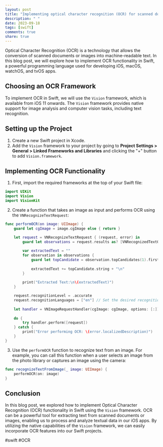 ```yaml
---
layout: post
title: "Implementing optical character recognition (OCR) for scanned documents in Swift"
description: " "
date: 2023-09-18
tags: [swift]
comments: true
share: true
---
```


Optical Character Recognition (OCR) is a technology that allows the conversion of scanned documents or images into machine-readable text. In this blog post, we will explore how to implement OCR functionality in Swift, a powerful programming language used for developing iOS, macOS, watchOS, and tvOS apps.

## Choosing an OCR Framework

To implement OCR in Swift, we will use the `Vision` framework, which is available from iOS 11 onwards. The `Vision` framework provides native support for image analysis and computer vision tasks, including text recognition.

## Setting up the Project

1. Create a new Swift project in Xcode.
2. Add the `Vision` framework to your project by going to **Project Settings > General > Linked Frameworks and Libraries** and clicking the "+" button to add `Vision.framework`.

## Implementing OCR Functionality

1. First, import the required frameworks at the top of your Swift file:

```swift
import UIKit
import Vision
import VisionKit
```

2. Create a function that takes an image as input and performs OCR using the `VNRecognizeTextRequest`:

```swift
func performOCR(on image: UIImage) {
    guard let cgImage = image.cgImage else { return }

    let request = VNRecognizeTextRequest { (request, error) in
        guard let observations = request.results as? [VNRecognizedTextObservation] else { return }
        
        var extractedText = ""
        for observation in observations {
            guard let topCandidate = observation.topCandidates(1).first else { continue }
            
            extractedText += topCandidate.string + "\n"
        }
        
        print("Extracted Text:\n\(extractedText)")
    }

    request.recognitionLevel = .accurate
    request.recognitionLanguages = ["en"] // Set the desired recognition language(s)
    
    let handler = VNImageRequestHandler(cgImage: cgImage, options: [:])
    
    do {
        try handler.perform([request])
    } catch {
        print("Error performing OCR: \(error.localizedDescription)")
    }
}
```

3. Use the `performOCR` function to recognize text from an image. For example, you can call this function when a user selects an image from the photo library or captures an image using the camera:

```swift
func recognizeTextFromImage(_ image: UIImage) {
    performOCR(on: image)
}
```

## Conclusion

In this blog post, we explored how to implement Optical Character Recognition (OCR) functionality in Swift using the `Vision` framework. OCR can be a powerful tool for extracting text from scanned documents or images, enabling us to process and analyze textual data in our iOS apps. By utilizing the native capabilities of the `Vision` framework, we can easily incorporate OCR features into our Swift projects.

#swift #OCR
